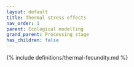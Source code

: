 ```yaml
---
layout: default
title: Thermal stress effects
nav_order: 1
parent: Ecological modelling
grand_parent: Processing stage
has_children: false
---
```

{% include definitions/thermal-fecundity.md %}